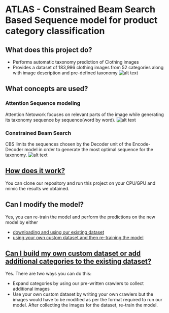 # ATLAS - Constrained Beam Search Based Sequence model for product category classification

## What does this project do?
* Performs automatic taxonomy prediction of Clothing images
* Provides a dataset of 183,996 clothing images from 52 categories along with image description and pre-defined taxonomy
![alt text](https://github.com/vumaasha/Atlas/blob/master/img/archi.png "Architecture")
## What concepts are used?
### Attention Sequence modeling
Attention Netowork focuses on relevant parts of the image while generating its taxonomy sequence by sequence(word by word).
![alt text](https://github.com/vumaasha/Atlas/blob/master/img/atlas_attention.jpg "Attention")
### Constrained Beam Search 
CBS limits the sequences chosen by the Decoder unit of the Encode-Decoder model in order to generate the most optimal sequence for the taxonomy.
![alt text](https://github.com/vumaasha/Atlas/blob/master/img/atlas_cbs.jpg "Constrained Beam Search")

## [How does it work?](https://github.com/vumaasha/Atlas/blob/master/models/apparel_classification/README.md)
You can clone our repository and run this project on your CPU/GPU and mimic the results we obtained.

## Can I modify the model?
Yes, you can re-train the model and perform the predictions on the new model by either
* [downloading and using our existing dataset](https://github.com/vumaasha/Atlas/blob/master/dataset/README.md)
* [using your own custom dataset and then re-training the model](#can-i-build-my-own-custom-dataset-or-add-additional-categories-to-the-existing-dataset)

## [Can I build my own custom dataset or add additional categories to the existing dataset?](https://github.com/vumaasha/Atlas/blob/master/dataset/README.md)
Yes. There are two ways you can do this:
* Expand categories by using our pre-written crawlers to collect additional images
* Use your own custom dataset by writing your own crawlers but the images would have to be modified as per the format required to run our model. After collecting the images for the dataset, re-train the model. 
